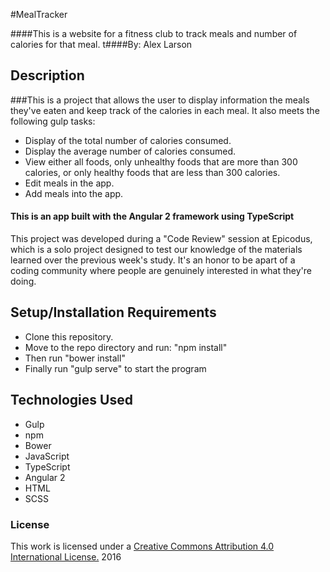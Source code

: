 #MealTracker

####This is a website for a fitness club to track meals and number of calories for that meal.
t####By: Alex Larson

## Description

###This is a project that allows the user to display information the meals they've eaten and keep track of the calories in each meal. It also meets the following gulp tasks:
* Display of the total number of calories consumed.
* Display the average number of calories consumed.
* View either all foods, only unhealthy foods that are more than 300 calories, or only healthy foods that are less than 300 calories.
* Edit meals in the app.
* Add meals into the app.

#### This is an app built with the Angular 2 framework using TypeScript

This project was developed during a "Code Review" session at Epicodus, which is a solo project designed to test our knowledge of the materials learned over the previous week's study. It's an honor to be apart of a coding community where people are genuinely interested in what they're doing.

## Setup/Installation Requirements
- Clone this repository.
- Move to the repo directory and run: "npm install"
- Then run "bower install"
- Finally run "gulp serve" to start the program


## Technologies Used
* Gulp
* npm
* Bower
* JavaScript
* TypeScript
* Angular 2
* HTML
* SCSS

### License

This work is licensed under a [Creative Commons Attribution 4.0 International License.](http://creativecommons.org/licenses/by/4.0/) 2016
